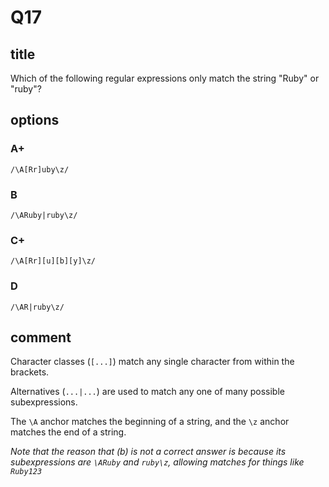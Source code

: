 # Q17

## title

Which of the following regular expressions only match the string "Ruby" or "ruby"?

## options

### A+

`/\A[Rr]uby\z/`

### B

`/\ARuby|ruby\z/`

### C+

`/\A[Rr][u][b][y]\z/`

### D

`/\AR|ruby\z/`

## comment

Character classes (`[...]`) match any single character from within the brackets.

Alternatives (`...|...`) are used to match any one of many possible subexpressions.

The `\A` anchor matches the beginning of a string, and the `\z` anchor matches the end of a string.

_Note that the reason that (b) is not a correct answer is because its subexpressions are `\ARuby` and `ruby\z`, allowing matches for things like `Ruby123`_
